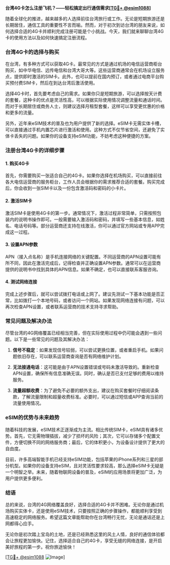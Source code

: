 **台湾4G卡怎么注册飞机？——轻松搞定出行通信需求[[TG💪+ @esim1088](https://t.me/s/esim1088)]**

随着全球化的推进，越来越多的人选择前往台湾旅行或工作。无论是短期旅游还是长期居住，通信工具的重要性不言而喻。然而，对于初次到访台湾的朋友来说，如何选择合适的4G卡并顺利完成注册可能是个小挑战。今天，我们就来聊聊台湾4G卡的使用方法以及如何快速搞定注册流程。

### 台湾4G卡的选择与购买

在台湾，有多种方式可以获取4G卡。最常见的方式是通过机场的电信运营商柜台购买，如中华电信、远传电信和台湾大哥大等。这些运营商通常会在机场设立服务点，提供即时激活的SIM卡。此外，也可以提前在国内预订，或者通过电商平台购买预付费SIM卡，然后在到达台湾后激活使用。

选择4G卡时，首先要考虑自己的需求。如果你只是短期旅游，可以选择按天计费的套餐，这种卡的优点是灵活性高，可以根据实际使用情况调整流量和通话时间。而对于长期居住或商务人士，则建议选择月租型套餐，这样可以享受更优惠的价格和更多的流量。

另外，近年来eSIM技术的普及也为用户提供了新的选择。eSIM卡无需实体卡槽，可以直接通过手机内置芯片进行激活和使用。这种方式不仅节省空间，还避免了实体卡丢失的问题。如果你的设备支持eSIM功能，不妨考虑这种便捷的方案。

### 注册台湾4G卡的详细步骤

#### 1. 购买4G卡
首先，你需要购买一张适合自己的4G卡。如果你选择在机场购买，可以直接前往各大电信运营商的服务柜台，工作人员会根据你的需求推荐合适的套餐。购买完成后，你会收到一张SIM卡以及一份包含激活码和密码的小卡片。

#### 2. 激活SIM卡
激活SIM卡是使用4G卡的第一步。通常情况下，激活过程非常简单，只需按照包装内的说明书操作即可。一般需要输入激活码和密码，并填写一些基本信息，如姓名、电话号码等。部分运营商还支持在线激活，你可以通过官方网站或专用APP完成这一过程。

#### 3. 设置APN参数
APN（接入点名称）是手机连接网络的关键配置。不同运营商的APN设置可能有所不同，因此在激活完成后，记得检查并正确设置APN参数。通常可以在运营商提供的说明书中找到具体的APN信息。如果不确定，也可以直接联系客服咨询。

#### 4. 测试网络连接
完成上述步骤后，就可以尝试拨打电话或上网了。建议先测试一下基本功能是否正常，比如拨打一个本地号码，或者访问一个网站。如果发现网络连接有问题，可以再次检查APN设置，或者联系运营商的技术支持寻求帮助。

### 常见问题及解决办法

尽管台湾的4G网络覆盖已经相当完善，但在实际使用过程中仍可能会遇到一些问题。以下是一些常见的问题及其解决办法：

1. **信号不稳定**：如果发现信号较弱，可以尝试更换位置，或者重启手机。如果问题依旧存在，可以联系运营商查询是否有网络维护计划。
   
2. **无法接通电话**：这可能是由于APN设置错误或号码未激活导致的。重新检查APN设置，确保所有信息准确无误。同时，确认是否已支付足够的费用以维持服务。

3. **流量超额收费**：为了避免不必要的额外支出，建议在购买套餐时仔细阅读条款，了解流量限制和超量收费标准。必要时，可以通过短信或APP查询当前的流量使用情况。

### eSIM的优势与未来趋势

随着科技的发展，eSIM技术正逐渐成为主流。相比传统SIM卡，eSIM具有诸多优势。首先，它无需物理插拔，减少了损坏的风险；其次，它可以存储多个配置文件，方便切换不同的网络服务商；最后，它的体积更小，为设备设计提供了更大的自由度。

目前，许多高端智能手机已经支持eSIM功能，包括苹果的iPhone系列和三星的部分机型。如果你的设备支持eSIM，且对灵活性要求较高，那么选择eSIM卡无疑是一个明智之举。未来，随着物联网设备的普及，eSIM的应用场景将更加广泛，为用户提供更多便利。

### 结语

总的来说，台湾的4G网络覆盖良好，选择合适的4G卡并不困难。无论你是通过机场购买实体卡，还是使用eSIM技术，只要按照正确的步骤操作，都能顺利享受到高速稳定的网络服务。希望这篇文章能帮助你在台湾畅行无忧，无论是通话还是上网都得心应手。

无论你是初次踏上宝岛的土地，还是已经熟悉这里的风土人情，良好的通信体验都会让旅程更加愉快。记住，选择适合自己的4G卡，享受无缝的网络连接，是开启美好旅程的第一步。祝你旅途愉快！

[[TG💪+ @esim1088](https://t.me/s/esim1088) ![Image](https://i.postimg.cc/4NQfJmqS/Snipaste-2025-05-13-00-14-12.png)]